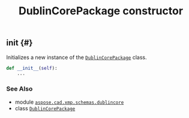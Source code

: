 ﻿---
title: DublinCorePackage constructor
second_title: Aspose.CAD for Python via .NET API References
description: 
type: docs
weight: 10
url: /python-net/aspose.cad.xmp.schemas.dublincore/dublincorepackage/__init__/
is_root: false
---

## __init__ {#}

Initializes a new instance of the [`DublinCorePackage`](/cad/python-net/aspose.cad.xmp.schemas.dublincore/dublincorepackage) class.



```python
def __init__(self):
    ...
```





### See Also
* module [`aspose.cad.xmp.schemas.dublincore`](../../)
* class [`DublinCorePackage`](/cad/python-net/aspose.cad.xmp.schemas.dublincore/dublincorepackage)
